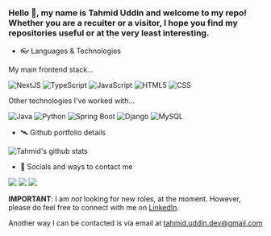 ### Hello 👋, my name is Tahmid Uddin and welcome to my repo! Whether you are a recuiter or a visitor, I hope you find my repositories useful or at the very least interesting.

- 👓 Languages & Technologies

My main frontend stack...
<p>
  <img alt="NextJS" src="https://img.shields.io/badge/-NextJS-white?style=flat&logo=react&logoColor=black" />
  <img alt="TypeScript" src="https://img.shields.io/badge/-Typescript-blue?style=flat&logo=typescript&logoColor=white" />
  <img alt="JavaScript" src="https://img.shields.io/badge/-JavaScript-black?style=flat&logo=javascript&logoColor=yellow" />
  <img alt="HTML5" src="https://img.shields.io/badge/-HTML5-E34F26?style=flat&logo=html5&logoColor=white" />
  <img alt="CSS" src="https://img.shields.io/badge/-CSS-blue?style=flat&logo=html5&logoColor=white" />
</p>

Other technologies I've worked with...
<p>
  <img alt="Java" src="https://img.shields.io/badge/-Java-45b8d8?style=flat&logo=Java&logoColor=red&color=white" />
  <img alt="Python" src="https://img.shields.io/badge/-Python-blue?style=flat&logo=python&logoColor=orange" />
  <img alt="Spring Boot" src="https://img.shields.io/badge/-Spring_Boot-43853d?style=flat&logo=spring&logoColor=white" />
  <img alt="Django" src="https://img.shields.io/badge/-Django-black?style=flat&logo=django&logoColor=white" />
  <img alt="MySQL" src="https://img.shields.io/badge/-MySQL-blue?style=flat&logo=mysql&logoColor=white" />
</p>

- 🛰 Github portfolio details

![Tahmid's github stats](https://github-readme-stats.vercel.app/api?username=TahmidU&show_icons=true&hide=contribs)

- 📧 Socials and ways to contact me

<a href="https://uk.linkedin.com/in/tahmidu"><img src="https://img.icons8.com/color/50/000000/linkedin.png"/></a>
<a href="https://stackoverflow.com/users/11851928/tahmidu"><img src="https://img.icons8.com/color/50/000000/stackoverflow.png"/></a>
<a href="mailto:tahmid.uddin.dev@gmail.com"><img src="https://img.icons8.com/color/48/000000/gmail-new.png"/></a>

**IMPORTANT**: I am *not* looking for new roles, at the moment. However, please do feel free to connect with me on <a href="https://uk.linkedin.com/in/tahmidu">LinkedIn</a>.

Another way I can be contacted is via email at tahmid.uddin.dev@gmail.com

##
